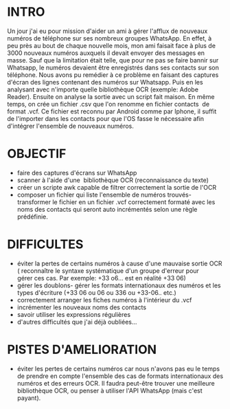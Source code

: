 # INTRO

Un jour j'ai eu pour mission d'aider un ami à gérer l'afflux de nouveaux numéros de téléphone sur ses nombreux groupes WhatsApp. En effet, à peu près au bout de chaque nouvelle mois, mon ami faisait face à plus de 3000 nouveaux numéros auxquels il devait envoyer des messages en masse. Sauf que la limitation était telle, que pour ne pas se faire bannir sur Whatsapp, le numéros devaient être enregistrés dans ses contacts sur son téléphone.
Nous avons pu remédier à ce problème en faisant des captures d'écran des lignes contenant des numéros sur Whatsapp. 
Puis en les analysant avec n'importe quelle bibliothèque OCR (exemple: Adobe Reader). 
Ensuite on analyse la sortie avec un script fait maison. 
En même temps, on crée un fichier .csv que l'on renomme en fichier contacts  de format .vcf. 
Ce fichier est reconnu par Android comme par Iphone, il suffit de l'importer dans les contacts pour que l'OS fasse le nécessaire afin d'intégrer l'ensemble de nouveaux numéros.  

# OBJECTIF
- faire des captures d'écrans sur WhatsApp
- scanner à l'aide d'une  bibliothèque OCR (reconnaissance du texte)
- créer un scripte awk capable de filtrer correctement la sortie de l'OCR
- composer un fichier qui liste l'ensemble de numéros trouvés- transformer le fichier en un fichier .vcf correctement formaté avec les noms des contacts qui seront auto incrémentés selon une règle prédéfinie.

# DIFFICULTES
- éviter la pertes de certains numéros à cause d'une mauvaise sortie OCR
( reconnaître le syntaxe systématique d'un groupe d'erreur pour gérer ces cas. Par exemple: +33 o6... est en réalité +33 06)
- gérer les doublons- gérer les formats internationaux des numéros et les types d'écriture (+33 06 ou 06 ou 336 ou +33-06.. etc.)
- correctement arranger les fiches numéros à l'intérieur du .vcf
- incrémenter les nouveaux noms des contacts
- savoir utiliser les expressions régulières 
- d'autres difficultés que j'ai déjà oubliées...
# PISTES D'AMELIORATION
- éviter les pertes de certains numéros car nous n'avons pas eu le temps de prendre en compte l'ensemble des cas de formats internationaux des numéros et des erreurs OCR. Il faudra peut-être trouver une meilleure bibliothèque OCR, ou penser à utiliser l'API WhatsApp (mais c'est payant).